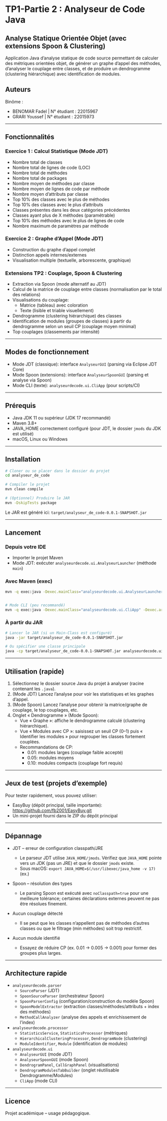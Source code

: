 # TP1-Partie 2 : Analyseur de Code Java
## Analyse Statique Orientée Objet (avec extensions Spoon & Clustering)

Application Java d’analyse statique de code source permettant de calculer des métriques orientées objet, de générer un graphe d’appel des méthodes, d’analyser le couplage entre classes, et de produire un dendrogramme (clustering hiérarchique) avec identification de modules.

## Auteurs
Binôme :
- BENOMAR Fadel | N° étudiant : 22015967
- GRARI Youssef | N° étudiant : 22015973

---

## Fonctionnalités

### Exercice 1 : Calcul Statistique (Mode JDT)
- Nombre total de classes
- Nombre total de lignes de code (LOC)
- Nombre total de méthodes
- Nombre total de packages
- Nombre moyen de méthodes par classe
- Nombre moyen de lignes de code par méthode
- Nombre moyen d’attributs par classe
- Top 10% des classes avec le plus de méthodes
- Top 10% des classes avec le plus d’attributs
- Classes présentes dans les deux catégories précédentes
- Classes ayant plus de X méthodes (paramétrable)
- Top 10% des méthodes avec le plus de lignes de code
- Nombre maximum de paramètres par méthode

### Exercice 2 : Graphe d’Appel (Mode JDT)
- Construction du graphe d’appel complet
- Distinction appels internes/externes
- Visualisation multiple (textuelle, arborescente, graphique)

### Extensions TP2 : Couplage, Spoon & Clustering
- Extraction via Spoon (mode alternatif au JDT)
- Calcul de la matrice de couplage entre classes (normalisation par le total des relations)
- Visualisations du couplage:
  - Matrice (tableau) avec coloration
  - Texte (lisible et triable visuellement)
- Dendrogramme (clustering hiérarchique) des classes
- Identification de modules (groupes de classes) à partir du dendrogramme selon un seuil CP (couplage moyen minimal)
- Top couplages (classements par intensité)

---

## Modes de fonctionnement

- Mode JDT (classique): interface `AnalyseurGUI` (parsing via Eclipse JDT Core)
- Mode Spoon (extensions): interface `AnalyseurSpoonGUI` (parsing et analyse via Spoon)
- Mode CLI (texte): `analyseurdecode.ui.CliApp` (pour scripts/CI)

---

## Prérequis
- Java JDK 11 ou supérieur (JDK 17 recommandé)
- Maven 3.8+
- JAVA_HOME correctement configuré (pour JDT, le dossier `jmods` du JDK est utilisé)
- macOS, Linux ou Windows

---

## Installation

```bash
# Cloner ou se placer dans le dossier du projet
cd analyseur_de_code

# Compiler le projet
mvn clean compile

# (Optionnel) Produire le JAR
mvn -DskipTests package
```

Le JAR est généré ici: `target/analyseur_de_code-0.0.1-SNAPSHOT.jar`

---

## Lancement

### Depuis votre IDE
- Importer le projet Maven
- Mode JDT: exécuter `analyseurdecode.ui.AnalyseurLauncher` (méthode `main`)

### Avec Maven (exec)
```bash
mvn -q exec:java -Dexec.mainClass="analyseurdecode.ui.AnalyseurLauncher"


# Mode CLI (peu recommandé)
mvn -q exec:java -Dexec.mainClass="analyseurdecode.ui.CliApp" -Dexec.args="/chemin/vers/votre/src"
```

### À partir du JAR
```bash
# Lancer le JAR (si un Main-Class est configuré)
java -jar target/analyseur_de_code-0.0.1-SNAPSHOT.jar

# Ou spécifier une classe principale
java -cp target/analyseur_de_code-0.0.1-SNAPSHOT.jar analyseurdecode.ui.AnalyseurLauncher
```

---

## Utilisation (rapide)

1) Sélectionnez le dossier source Java du projet à analyser (racine contenant les `.java`).
2) (Mode JDT) Lancez l’analyse pour voir les statistiques et les graphes d’appel.
3) (Mode Spoon) Lancez l’analyse pour obtenir la matrice/graphe de couplage, le top couplages, etc.
4) Onglet « Dendrogramme » (Mode Spoon):
   - Vue « Graphe »: affiche le dendrogramme calculé (clustering hiérarchique).
   - Vue « Modules avec CP »: saisissez un seuil CP (0–1) puis « Identifier les modules » pour regrouper les classes fortement couplées.
   - Recommandations de CP:
     - 0.01: modules larges (couplage faible accepté)
     - 0.05: modules moyens
     - 0.10: modules compacts (couplage fort requis)
---

## Jeux de test (projets d’exemple)
Pour tester rapidement, vous pouvez utiliser:
- EasyBuy (dépôt principal, taille importante): https://github.com/fb2001/EasyBuy.git
- Un mini-projet fourni dans le ZIP du dépôt principal

---

## Dépannage

- JDT – erreur de configuration classpath/JRE
  - Le parseur JDT utilise `JAVA_HOME/jmods`. Vérifiez que `JAVA_HOME` pointe vers un JDK (pas un JRE) et que le dossier `jmods` existe.
  - Sous macOS: `export JAVA_HOME=$(/usr/libexec/java_home -v 17)` (ex.)

- Spoon – résolution des types
  - Le parsing Spoon est exécuté avec `noClasspath=true` pour une meilleure tolérance; certaines déclarations externes peuvent ne pas être résolues finement.

- Aucun couplage détecté
  - Il se peut que les classes n’appellent pas de méthodes d’autres classes ou que le filtrage (min méthodes) soit trop restrictif.

- Aucun module identifié
  - Essayez de réduire CP (ex. 0.01 → 0.005 → 0.001) pour former des groupes plus larges.

---

## Architecture rapide

- `analyseurdecode.parser`
  - `SourceParser` (JDT)
  - `SpoonSourceParser` (orchestrateur Spoon)
  - `SpoonParserConfig` (configuration/construction du modèle Spoon)
  - `SpoonModelExtractor` (extraction classes/méthodes/attributs + index des méthodes)
  - `MethodCallAnalyzer` (analyse des appels et enrichissement de l’index)
- `analyseurdecode.processor`
  - `StatisticsService`, `StatisticsProcessor` (métriques)
  - `HierarchicalClusteringProcessor`, `DendrogramNode` (clustering)
  - `ModuleIdentifier`, `Module` (identification de modules)
- `analyseurdecode.ui`
  - `AnalyseurGUI` (mode JDT)
  - `AnalyseurSpoonGUI` (mode Spoon)
  - `DendrogramPanel`, `CallGraphPanel` (visualisations)
  - `DendrogramModulesTabBuilder` (onglet réutilisable Dendrogramme/Modules)
  - `CliApp` (mode CLI)

---

## Licence
Projet académique – usage pédagogique.
